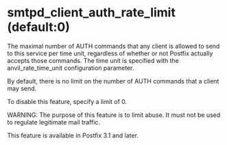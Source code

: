# smtpd_client_auth_rate_limit (default:0) 


The maximal number of AUTH commands that any client is allowed to
send to this service per time unit, regardless of whether or not
Postfix actually accepts those commands.  The time unit is specified
with the anvil_rate_time_unit configuration parameter.



By default, there is no limit on the number of AUTH commands that a
client may send.



To disable this feature, specify a limit of 0.



WARNING: The purpose of this feature is to limit abuse. It must
not be used to regulate legitimate mail traffic.



This feature is available in Postfix 3.1 and later.




